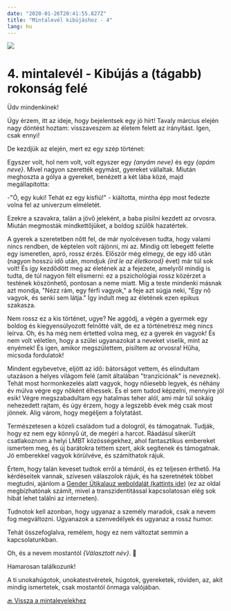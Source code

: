 ```yaml
---
date: "2020-01-26T20:41:55.827Z"
title: "Mintalevél kibújáshoz - 4"
lang: hu
---
```


<div class="header-image"><img src="assets/images/undraw_reading.svg" /></div>

# 4. mintalevél - Kibújás a (tágabb) rokonság felé

Üdv mindenkinek!

Úgy érzem, itt az ideje, hogy bejelentsek egy jó hírt! Tavaly március elején nagy döntést hoztam: visszaveszem az életem felett az irányítást. Igen, csak ennyi!

De kezdjük az elején, mert ez egy szép történet:

Egyszer volt, hol nem volt, volt egyszer egy *{anyám neve}* és egy *{apám neve}*. Mivel nagyon szerették egymást, gyereket vállaltak. Miután meghoszta a gólya a gyereket, benézett a két lába közé, majd megállapította:

-"Ó, egy kuki! Tehát ez egy kisfiú!" - kiáltotta, mintha épp most fedezte volna fel az univerzum elméletét.

Ezekre a szavakra, talán a jövő jeleként, a baba pisilni kezdett az orvosra. Miután megmosták mindkettőjüket, a boldog szülők hazatértek.

A gyerek a szeretetben nőtt fel, de már nyolcévesen tudta, hogy valami nincs rendben, de képtelen volt rájönni, mi az. Mindig ott lebegett felette egy ismeretlen, apró, rossz érzés. Először még elmegy, de egy idő után (nagyon hosszú idő után, mondjuk *{írd le az életkorod}* évet) már túl sok volt! És így kezdődött meg az életének az a fejezete, amelyről mindig is tudta, de túl nagyon félt elismerni: ez a pszichológiai rossz közérzet a testének köszönhető, pontosan a neme miatt. Míg a teste mindenki másnak azt mondja, "Nézz rám, egy férfi vagyok," a feje azt súgja neki, "Egy nő vagyok, és senki sem látja." Így indult meg az életének ezen epikus szakasza.

Nem rossz ez a kis történet, ugye? Ne aggódj, a végén a gyermek egy boldog és kiegyensúlyozott felnőtté vált, de ez a történetrész még nincs leírva. Oh, és ha még nem értetted volna meg, ez a gyerek én vagyok! És nem volt véletlen, hogy a szülei ugyanazokat a neveket viselik, mint az enyémek! És igen, amikor megszülettem, pisiltem az orvosra! Hűha, micsoda fordulatok!

Mindent egybevetve, eljött az idő: bátorságot vettem, és elindultam utazáson a helyes világom felé (amit általában "tranzíciónak" is neveznek). Tehát most hormonkezelés alatt vagyok, hogy nőiesebb legyek, és néhány év múlva végre egy nőként élhessek. És el sem tudod képzelni, mennyire jól esik! Végre megszabadultam egy hatalmas teher alól, ami már túl sokáig nehezedett rajtam, és úgy érzem, hogy a legszebb évek még csak most jönnek. Alig várom, hogy megéljem a folytatást.

Természetesen a közeli családom tud a dologról, és támogatnak. Tudják, hogy ez nem egy könnyű út, de megéri a harcot. Ráadásul sikerült csatlakoznom a helyi LMBT közösségekhez, ahol fantasztikus embereket ismertem meg, és új barátokra tettem szert, akik segítenek és támogatnak. Jó emberekkel vagyok körülvéve, és számíthatok rájuk.

Értem, hogy talán keveset tudtok erről a témáról, és ez teljesen érthető. Ha kérdéseitek vannak, szívesen válaszolok rájuk, és ha szeretnétek többet megtudni, ajánlom a [Gender Útikalauz weboldalát (kattints ide)](http://genderutikalauz.hu) (ez az oldal megbízhatónak számít, mivel a transzidentitással kapcsolatosan elég sok hibát lehet találni az interneten).

<!--És hogy minden zökkenőmentesen menjen a következő találkozónkon, csatoltam ehhez az e-mailhez egy gyönyörű brosúrát (ez a brosúra mellékletben található), amit szívesen ajánlok elolvasásra. TODO ADENA-->

Tudnotok kell azonban, hogy ugyanaz a személy maradok, csak a nevem fog megváltozni. Ugyanazok a szenvedélyek és ugyanaz a rossz humor.

Tehát összefoglalva, remélem, hogy ez nem változtat semmin a kapcsolatunkban.

Oh, és a nevem mostantól *{Választott név}*. 🙂

Hamarosan találkozunk!

A ti unokahúgotok, unokatestvéretek, húgotok, gyereketek, röviden, az, akit mindig ismertetek, csak mostantól önmaga valójában.

[🔙 Vissza a mintalevelekhez](/#/entry?id=mintalevelek-kibujashoz)

